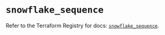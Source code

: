 # `snowflake_sequence`

Refer to the Terraform Registry for docs: [`snowflake_sequence`](https://registry.terraform.io/providers/snowflake-labs/snowflake/0.89.0/docs/resources/sequence).
